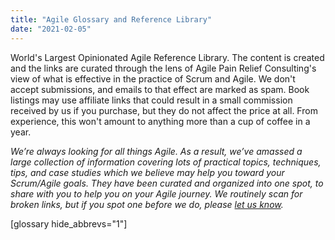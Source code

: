 ```yaml
---
title: "Agile Glossary and Reference Library"
date: "2021-02-05"
---
```


World's Largest Opinionated Agile Reference Library. The content is created and the links are curated through the lens of Agile Pain Relief Consulting's view of what is effective in the practice of Scrum and Agile. We don't accept submissions, and emails to that effect are marked as spam. Book listings may use affiliate links that could result in a small commission received by us if you purchase, but they do not affect the price at all. From experience, this won't amount to anything more than a cup of coffee in a year.

_We’re always looking for all things Agile. As a result, we’ve amassed a large collection of information covering lots of practical topics, techniques, tips, and case studies which we believe may help you toward your Scrum/Agile goals. They have been curated and organized into one spot, to share with you to help you on your Agile journey. We routinely scan for broken links, but if you spot one before we do, please [let us know](/contact-us)._

\[glossary hide\_abbrevs="1"\]

